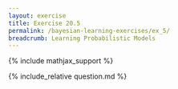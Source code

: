 ```yaml
---
layout: exercise
title: Exercise 20.5
permalink: /bayesian-learning-exercises/ex_5/
breadcrumb: Learning Probabilistic Models
---
```


{% include mathjax_support %}

<div><i class="arrow-up loader" data-chapter="bayesian-learning-exercises" data-exercise="ex_5" data-rating="0"></i></div>
{% include_relative question.md %}
